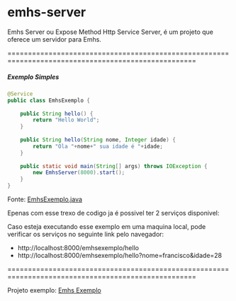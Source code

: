 # emhs-server
Emhs Server ou Expose Method Http Service Server, é um projeto que oferece um servidor para Emhs.

====================================================================================================

##### Exemplo Simples

```Java
@Service
public class EmhsExemplo {
	
	public String hello() {
		return "Hello World";
	}
	
	public String hello(String nome, Integer idade) {
		return "Ola "+nome+" sua idade é "+idade;
	}
	
	public static void main(String[] args) throws IOException {
		new EmhsServer(8000).start();
	}
}
```
Fonte: [EmhsExemplo.java](https://github.com/silvafass/emhs-exemplo/blob/master/src/br/com/emhs/exemplo/EmhsExemplo.java)

Epenas com esse trexo de codigo ja é possivel ter 2 serviços disponivel:

Caso esteja executando esse exemplo em uma maquina local, pode verificar os serviços no seguinte link pelo navegador:

  * http://localhost:8000/emhsexemplo/hello
  * http://localhost:8000/emhsexemplo/hello?nome=francisco&idade=28

====================================================================================================

Projeto exemplo: [Emhs Exemplo](https://github.com/silvafass/emhs-exemplo)
